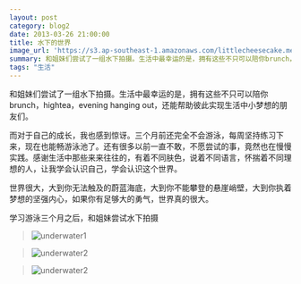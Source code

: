 ```yaml
---
layout: post
category: blog2
date: 2013-03-26 21:00:00
title: 水下的世界
image_url: 'https://s3.ap-southeast-1.amazonaws.com/littlecheesecake.me/blog-post/blog2/archive/16907230589_daffd0bc24_b.jpg'
summary: 和姐妹们尝试了一组水下拍摄。生活中最幸运的是，拥有这些不只可以陪你brunch，hightea，evening hanging out，还能帮助彼此实现生活中小梦想的朋友们。
tags: "生活"
---
```


和姐妹们尝试了一组水下拍摄。生活中最幸运的是，拥有这些不只可以陪你brunch，hightea，evening hanging out，还能帮助彼此实现生活中小梦想的朋友们。

而对于自己的成长，我也感到惊讶。三个月前还完全不会游泳，每周坚持练习下来，现在也能畅游泳池了。还有很多以前一直不敢，不愿尝试的事，竟然也在慢慢实践。感谢生活中那些来来往往的，有着不同肤色，说着不同语言，怀揣着不同理想的人，让我学会认识自己，学会认识这个世界。

世界很大，大到你无法触及的蔚蓝海底，大到你不能攀登的悬崖峭壁，大到你执着梦想的坚强内心，如果你有足够大的勇气，世界真的很大。

<figcaption>
学习游泳三个月之后，和姐妹尝试水下拍摄
</figcaption>

>![underwater1](https://s3.ap-southeast-1.amazonaws.com/littlecheesecake.me/blog-post/blog2/archive/15994785590_214af36e34_h.jpg)

>![underwater2](https://s3.ap-southeast-1.amazonaws.com/littlecheesecake.me/blog-post/blog2/archive/16182105425_3b2f0045b0_h.jpg)

>![underwater2](https://s3.ap-southeast-1.amazonaws.com/littlecheesecake.me/blog-post/blog2/archive/17030390305_45a843b97c_o.jpg)